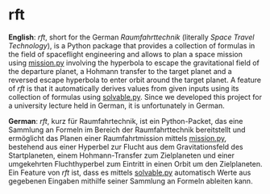 # rft

**English**: *rft*, short for the German *Raumfahrttechnik* (literally *Space Travel Technology*), is a Python package that provides a collection of formulas in the field of spaceflight engineering and allows to plan a space mission using [mission.py](./mission.py) involving the hyperbola to escape the gravitational field of the departure planet, a Hohmann transfer to the target planet and a reversed escape hyperbola to enter orbit around the target planet. A feature of *rft* is that it automatically derives values from given inputs using its collection of formulas using [solvable.py](./lib/solvable.py). Since we developed this project for a university lecture held in German, it is unfortunately in German.

**German**: *rft*, kurz für Raumfahrtechnik, ist ein Python-Packet, das eine Sammlung an Formeln im Bereich der Raumfahrttechnik bereitstellt und ermöglicht das Planen einer Raumfahrtmission mittels [mission.py](mission.py), bestehend aus einer Hyperbel zur Flucht aus dem Gravitationsfeld des Startplaneten, einem Hohmann-Transfer zum Zielplaneten und einer umgekehrten Fluchthyperbel zum Eintritt in einen Orbit um den Zielplaneten. Ein Feature von *rft* ist, dass es mittels [solvable.py](./lib/solvable.py) automatisch Werte aus gegebenen Eingaben mithilfe seiner Sammlung an Formeln ableiten kann.